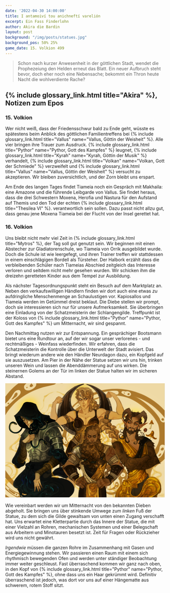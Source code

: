 ```yaml
---
date: '2022-04-30 14:00:00'
title: I antamoiví tou anichneftí varelión
excerpt: Ein Fass Finderlohn
author: Akira die Bardin
layout: post
background: "/img/posts/statues.jpg"
background_pos: 50% 25%
game_date: 15. Volkion 499
---
```


<div class="rhyme">
  <blockquote>
    Schon nach kurzer Anwesenheit in der göttlichen Stadt,
    wendet die Prophezeiung den Helden erneut das Blatt.
    Ein neuer Aufbruch steht bevor, doch eher noch eine Nebensache;
    bekommt ein Thron heute Nacht die wohlverdiente Rache?
  </blockquote>
</div>

## {% include glossary_link.html title="Akira" %}, Notizen zum Epos

### 15. Volkion

Wer nicht weiß, dass der Friedensschwur bald zu Ende geht, wüsste es spätestens beim Anblick des göttlichen Familientreffens bei {% include glossary_link.html title="Vallus" name="Vallus, Göttin der Weisheit" %}. Alle vier bringen ihre Trauer zum Ausdruck. {% include glossary_link.html title="Pythor" name="Pythor, Gott des Kampfes" %} leugnet, {% include glossary_link.html title="Kyrah" name="Kyrah, Göttin der Musik" %} verhandelt, {% include glossary_link.html title="Volkan" name="Volkan, Gott der Schmiede" %} verzweifelt und {% include glossary_link.html title="Vallus" name="Vallus, Göttin der Weisheit" %} versucht zu akzeptieren. Wir bleiben zuversichtlich, und der Zorn bleibt uns erspart.

Am Ende des langen Tages findet Tiameia noch ein Gespräch mit Makhaila: eine Amazone und die führende Leibgarde von Vallus. Sie findet heraus, dass die drei Schwestern Moxena, Herofia und Nastura für den Aufstand auf Themis und den Tod der echten {% include glossary_link.html title="Thesilea VI" %}. verantwortlich sein sollen. Dazu passt nicht allzu gut, dass genau jene Moxena Tiameia bei der Flucht von der Insel gerettet hat.

### 16. Volkion

Uns bleibt nicht mehr viel Zeit in {% include glossary_link.html title="Mytros" %}, der Tag soll gut genutzt sein. Wir beginnen mit einen Abstecher zur Gladiatorenschule, wo Tiameia von Orrik ausgebildet wurde. Doch die Schule ist wie leergefegt, und ihren Trainer treffen wir stattdessen in einem einschlägigen Bordell als Türsteher. Der Halbork erzählt dass die verbleibenden Schüler nach Tiameias Abschied zeitgleich das Interesse verloren und seitdem nicht mehr gesehen wurden. Wir schicken ihm die dreizehn geretteten Kinder aus dem Tempel zur Ausbildung.

Als nächster Tagesordnungspunkt steht ein Besuch auf dem Marktplatz an. Neben den verkaufswilligen Händlern finden wir dort auch eine etwas _zu_ aufdringliche Menschenmenge an Schaulustigen vor. Kapiosallos und Tiameia werden im Getümmel dreist beklaut. Die Diebe stellen wir prompt, doch sie interessieren sich nur für unsere Aufmerksamkeit. Sie überbringen eine Einladung von der Schatzmeisterin der Schlangengilde. Treffpunkt ist der Koloss von {% include glossary_link.html title="Pythor" name="Pythor, Gott des Kampfes" %} um Mitternacht, wir sind gespannt.

Den Nachmittag nutzen wir zur Entspannung. Ein gesprächiger Bootsmann bietet uns eine Rundtour an, auf der wir sogar unser verlorenes - und rechtmäßiges - Weinfass wiederfinden. Wir erfahren, dass die Schatzmeisterin die Kontrolle über die Unterwelt der Stadt avisiert. Das bringt wiederum andere wie den Händler Neurdagon dazu, ein Kopfgeld auf sie auszusetzen. Am Pier in der Nähe der Statue setzen wir uns hin, trinken unseren Wein und lassen die Abenddämmerung auf uns wirken. Die steinernen Golems an der Tür im linken der Statue halten wir im sicheren Abstand.

<img src="/img/posts/group art with signature small.png" class="group-cover-image">
<style>
@media (min-width: 620px) {
  .post img.group-cover-image{
    transform: scale(1.5);
    margin: 150px auto;
  }
}
</style>

Wie vereinbart werden wir um Mitternacht von den bekannten Dieben abgeholt. Sie bringen uns über stinkende Umwege zum _linken_ Fuß der Statue, zu dem sich die Gilde gewaltsam von unten einen Zugang verschafft hat. Uns erwartet eine Kletterpartie durch das Innere der Statue, die mit einer Vielzahl an Rohren, mechanischen Systemen und einer Belegschaft aus Arbeitern und Minotauren besetzt ist. Zeit für Fragen oder Rückzieher wird uns nicht gewährt.

_Irgendwie_ müssen die ganzen Rohre im Zusammenhang mit Gasen und Energiegewinnung stehen. Wir passieren einen Raum mit einem sich rhythmisch bewegenden Ofen und werden unter ständiger Beobachtung immer weiter geschleust. Fast überraschend kommen wir ganz nach oben, in den Kopf von {% include glossary_link.html title="Pythor" name="Pythor, Gott des Kampfes" %}, ohne dass uns ein Haar gekrümmt wird. Definitiv überraschend ist jedoch, was dort vor uns auf einer Hängematte aus schwerem, rotem Stoff sitzt.
